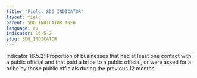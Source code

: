 ```yaml
---
title: "Field: SDG_INDICATOR"
layout: field
parent: SDG_INDICATOR_INFO
language: ru
indicator: 16-5-2
slug: SDG_INDICATOR
---
```

Indicator 16.5.2: Proportion of businesses that had at least one contact with a public official and that paid a bribe to a public official, or were asked for a bribe by those public officials during the previous 12 months